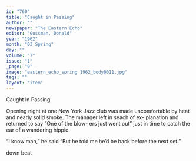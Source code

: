 ```yaml
---
id: "760"
title: "Caught in Passing"
author: ""
newspaper: "The Eastern Echo"
editor: "Gussman, Donald"
year: "1962"
month: "03 Spring"
day: ""
volume: "7"
issue: "1"
_page: "9"
image: "eastern_echo_spring 1962_body0011.jpg"
tags: ""
layout: "item"
---
```

Caught In Passing

Opening night at one New York Jazz club
was made uncomfortable by heat and nearly
solid smoke. The manager left in seach of ex-
planation and returned to say “One of the blow-
ers just went out” just in time to catch the ear
of a wandering hippie.

“I know man,” he said “But he told me he’d
be back before the next set.”

down beat

